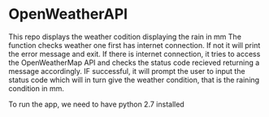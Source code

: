 # OpenWeatherAPI
This repo displays the weather codition displaying the rain in mm
The function checks weather one first has internet connection.
If not it will print the error message and exit.
If there is internet connection, it tries to access the OpenWeatherMap API and checks the status code recieved
returning a message accordingly.
IF successful, it will prompt the user to input the status code which will in turn give the weather condition, that is the raining condition in mm. 

To run the app, we need to have python 2.7 installed 
